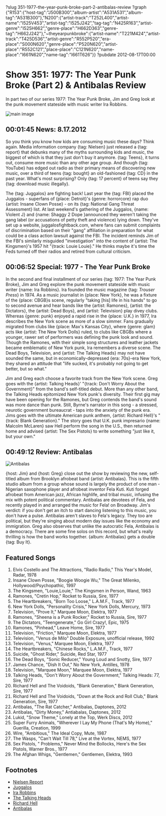 ?slug 351-1977-the-year-punk-broke-part-2-antibalas-review
?graph {"R153":{"host-tag":"J500B300","album-artist":"A531A531","album-tag":"A531B300"},"N200":{"artist-track":"T252L400","artist-name":"I525V453","artist-tag":"I525J242","tag-tag":"N425R163","artist-genre":"I525H662","genre-place":"H662D363","genre-tag":"H662J242"},"~theyearpunkbroke":{"artist-name":"T221M424","artist-track":"T425D536","artist-genre":"R552P520","era-place":"S000N620","genre-place":"P520N620","artist-place":"R552C121","place-place":"C121N620","name-place":"I661N620","name-tag":"I661T626"}}
?pubdate 2012-08-17T00:00

# Show 351: 1977: The Year Punk Broke (Part 2) & Antibalas Review
In part two of our series 1977: The Year Punk Broke, Jim and Greg look at the punk movement stateside with music writer Ira Robbins. 

![main image](http://static.soundopinions.org/images/2012/1977_part2.jpg)

## 00:01:45 News: 8.17.2012
So you think you know how kids are consuming music these days? Think again. Media information company {tag: Nielsen} just released a {tag: report} that debunks many of the myths surrounding kids and music, the biggest of which is that they just don't buy it anymore. {tag: Teens}, it turns out, consume more music than any other age group. And though {tag: YouTube} has edged out radio as their primary means of discovering new music, over a third of teens {tag: bought} an old-fashioned {tag: CD} in the past year. What's most surprising? Only {tag: 17 percent} of teens say they {tag: download music illegally}.

The {tag: Juggalos} are fighting back! Last year the {tag: FBI} placed the Juggalos - superfans of {place: Detroit}'s {genre: horrorcore} rap duo {artist: Insane Clown Posse} - on its {tag: National Gang Threat Assessment} list. At last weekend's gathering of the Juggalos, {name: Violent J} and {name: Shaggy 2 Dope }announced they weren't taking the gang label (or accusations of petty theft and violence) lying down. They've set up a website, juggalosfightback.com, where fans can submit complaints of discrimination based on their "gang" affiliation in preparation for what could be a class action lawsuit against the FBI. The incident reminds Jim of the FBI's similarly misguided "investigation" into the content of {artist: The Kingsmen}'s 1957 hit "{track: Louie Louie}." He thinks maybe it's time the Feds turned off their radios and retired from cultural criticism.

## 00:06:52 Special: 1977 - The Year Punk Broke
In the second and final installment of our series {tag: 1977: The Year Punk Broke}, Jim and Greg explore the punk movement stateside with music writer {name: Ira Robbins}. Ira founded the music magazine {tag: *Trouser Press*} in 1974. As a music journalist in {place: New York}, he was a fixture of the {place: CBGB}s scene, regularly "taking [his] life in his hands" to go to second avenue and hear bands like the {artist: Ramones}, {artist: the Dictators}, the {artist: Dead Boys}, and {artist: Television} play divey clubs. Whereas {genre: punk} enjoyed a rapid rise in the {place: U.K.} in 1977, Ira describes the New York scene as more of a slow simmer. Fans gradually migrated from clubs like {place: Max's Kansas City}, where {genre: glam} acts like {artist: The New York Dolls} ruled, to clubs like CBGBs where a younger, rawer set of performers was defining the punk look and sound. Though the Ramones, with their simple song structures and leather jackets became emblematic of New York punk, Ira remembers a diverse scene. The Dead Boys, Television, and {artist: The Talking Heads} may not have sounded the same, but in economically-depressed {era: 70s}-era New York, they shared an attitude that "life sucked, it's probably not going to get better, but so what."

Jim and Greg each choose a favorite track from the New York scene. Greg goes with the {artist: Talking Heads}' "{track: Don't Worry About the Government}" from the band's self-titled debut. More than any other band, the Talking Heads epitomized New York punk's diversity. Their first gig may have been opening for the Ramones, but Greg contends the band's sound was more dance than punk. Still, Byrne's narrator in this song - a stressed, neurotic government bureaucrat - taps into the anxiety of the punk era. Jims goes with the ultimate American punk anthem, {artist: Richard Hell}'s "{track: Blank Generation}." The story goes that U.K. punk impresario {name: Malcolm McLaren} saw Hell perform the song in the U.S., then returned home and advised {artist: The Sex Pistols} to write something "just like it, but your own."

## 00:49:12 Review: Antibalas
![Antibalas](http://is4.mzstatic.com/image/thumb/Music7/v4/eb/49/13/eb491308-65a9-8ed7-e15f-373b2e838a9e/source/600x600bb.jpg "3633216/542438584")

{host: Jim} and {host: Greg} close out the show by reviewing the new, self-titled album from Brooklyn afrobeat band {artist: Antibalas}. This is the fifth studio album from a group whose sound is largely the product of one man - Nigerian saxophone player and afrobeat inventor Fela Kuti. Kuti forged afrobeat from American jazz, African highlife, and tribal music, infusing the mix with potent political commentary. Antibalas are devotees of Fela, and recently played in and arranged the music for Fela! on Broadway. Jim's verdict: if you don't get an itch to start dancing listening to this music, you don't have a pulse. Antibalas aren't slaves to Fela's legacy. They too are political, but they're singing about modern day issues like the economy and immigration. Greg also observes that unlike the autocratic Fela, Antibalas is a democracy. There are some fine solos on this record, but what's really thrilling is how the band works together. {album: Antibalas} gets a double {tag: Buy It}.

## Featured Songs
1. Elvis Costello and The Attractions, "Radio Radio," This Year's Model, Radar, 1978
2. Insane Clown Posse, "Boogie Woogie Wu," The Great Milenko, Hollywood/Psychopathic, 1997
3. The Kingsmen, "Louie,Louie," The Kingsmen in Person, Wand, 1963
4. Ramones, "Cretin Hop," Rocket to Russia, Sire, 1977
5. The Heartbreakers, "Born Too Loose," L.A.M.F., Track, 1977
6. New York Dolls, "Personality Crisis," New York Dolls, Mercury, 1973
7. Television, "Prove It," Marquee Moon, Elektra, 1977
8. Ramones, "Sheena is a Punk Rocker," Rocket to Russia, Sire, 1977
9. The Dictators, "Teengenerate," Go Girl Crazy!, Epic, 1975
10. Ramones, "Pinhead," Leave Home, Sire, 1977
11. Television, "Friction," Marquee Moon, Elektra, 1977
12. Television, "Venus de Milo" Double Exposure, unofficial release, 1992
13. Television, "Venus," Marquee Moon, Elektra, 1977
14. The Heartbreakers, "Chinese Rocks," L.A.M.F., Track, 1977
15. Suicide, "Ghost Rider," Suicide, Red Star, 1977
16. The Dead Boys, "Sonic Reducer," Young Loud and Snotty, Sire, 1977
17. James Chance, "Dish It Out," No New York, Antilles, 1978
18. Television, "Marquee Moon," Marquee Moon, Elektra, 1977
19. Talking Heads, "Don't Worry About the Government," Talking Heads: 77, Sire, 1977
20. Richard Hell and The Voidoids, "Blank Generation," Blank Generation, Sire, 1977
21. Richard Hell and The Voidoids, "Down at the Rock and Roll Club," Blank Generation, Sire, 1977
22. Antibalas, "The Rat Catcher," Antibalas, Daptones, 2012
23. Antibalas, "Dirty Money," Antiabalas, Daptones, 2012
24. Lukid, "Snow Theme," Lonely at the Top, Werk Discs, 2012
25. Super Furry Animals, "Wherever I Lay My Phone (That's My Home)," Guerilla, Creation, 1999
26. Wire, "Ambitious," The Ideal Copy, Mute, 1987
27. The Wasps, "Can't Wait Till 78," Live at the Vortex, NEMS, 1977
28. Sex Pistols, " Problems," Never Mind the Bollocks, Here's the Sex Pistols, Warner Bros., 1977
29. The Afghan Whigs, "Gentlemen," Gentlemen, Elektra, 1993

## Footnotes 
- [Nielsen Report](http://www.nielsen.com/us/en/press-room/2012/music-discovery-still-dominated-by-radio--says-nielsen-music-360.html)
- [Juggalos](http://www.huffingtonpost.com/2013/03/08/fbi-gang-files-insane-clown-posse_n_2837064.html)
- [Ira Robbins](http://www.allmusic.com/artist/ira-robbins-mn0001248787/biography)
- [The Talking Heads](http://www.talking-heads.nl/)
- [Richard Hell](http://www.richardhell.com/)
- [Antibalas](http://www.antibalas.com/)
